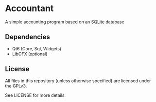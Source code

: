 # Accountant

A simple accounting program based on an SQLite database

## Dependencies

- Qt6 (Core, Sql, Widgets)
- LibOFX (optional)

## License

All files in this repository (unless otherwise specified) are licensed under the GPLv3.

See LICENSE for more details.
